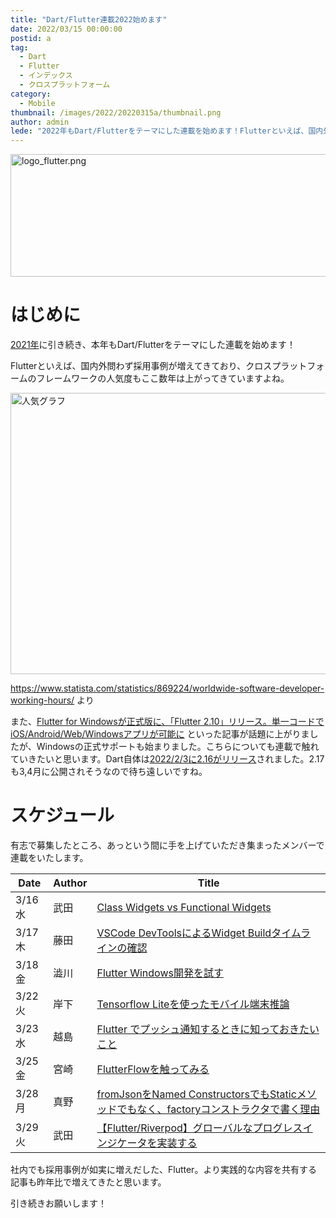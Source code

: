 ```yaml
---
title: "Dart/Flutter連載2022始めます"
date: 2022/03/15 00:00:00
postid: a
tag:
  - Dart
  - Flutter
  - インデックス
  - クロスプラットフォーム
category:
  - Mobile
thumbnail: /images/2022/20220315a/thumbnail.png
author: admin
lede: "2022年もDart/Flutterをテーマにした連載を始めます！Flutterといえば、国内外問わず採用事例が増えてきており、クロスプラットフォームのフレームワークの人気度もここ数年は上がってきていますよね。"
---
```


<img src="/images/2022/20220315a/logo_flutter.png" alt="logo_flutter.png" width="700" height="196" loading="lazy">

# はじめに

[2021年](/articles/20210510a/)に引き続き、本年もDart/Flutterをテーマにした連載を始めます！

Flutterといえば、国内外問わず採用事例が増えてきており、クロスプラットフォームのフレームワークの人気度もここ数年は上がってきていますよね。

<img src="/images/2022/20220315a/chart.png" alt="人気グラフ" width="724" height="450" loading="lazy">

https://www.statista.com/statistics/869224/worldwide-software-developer-working-hours/ より

また、[Flutter for Windowsが正式版に、「Flutter 2.10」リリース。単一コードでiOS/Android/Web/Windowsアプリが可能に](https://www.publickey1.jp/blog/22/flutter_for_windowsflutter_210iosandroidwebwindows.html) といった記事が話題に上がりましたが、Windowsの正式サポートも始まりました。こちらについても連載で触れていきたいと思います。Dart自体は[2022/2/3に2.16がリリース](https://dart.dev/guides/whats-new#february-3-2022-216-release)されました。2.17も3,4月に公開されそうなので待ち遠しいですね。

# スケジュール

有志で募集したところ、あっという間に手を上げていただき集まったメンバーで連載をいたします。

| Date    | Author | Title                                   |
|---------|--------|-----------------------------------------|
| 3/16 水 | 武田   | [Class Widgets vs Functional Widgets](/articles/20220316a/)  |
| 3/17 木 | 藤田   | [VSCode DevToolsによるWidget Buildタイムラインの確認](/articles/20220317a/)      |
| 3/18 金 | 澁川   | [Flutter Windows開発を試す](/articles/20220318a/)                     |
| 3/22 火 | 岸下   | [Tensorflow Liteを使ったモバイル端末推論](/articles/20220321a/) |
| 3/23 水 | 越島   | [Flutter でプッシュ通知するときに知っておきたいこと](/articles/20220323a/)  |
| 3/25 金 | 宮崎   | [FlutterFlowを触ってみる](/articles/20220325a/)                     |
| 3/28 月 | 真野   | [fromJsonをNamed ConstructorsでもStaticメソッドでもなく、factoryコンストラクタで書く理由](/articles/20220328a/)   |
| 3/29 火 | 武田   | [【Flutter/Riverpod】グローバルなプログレスインジケータを実装する](/articles/20220329a/)  |

社内でも採用事例が如実に増えだした、Flutter。より実践的な内容を共有する記事も昨年比で増えてきたと思います。

引き続きお願いします！
